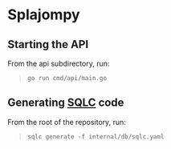 # Splajompy

## Starting the API

From the api subdirectory, run:

> `go run cmd/api/main.go`

## Generating [SQLC](https://docs.sqlc.dev/en/stable/tutorials/getting-started-postgresql.html) code

From the root of the repository, run:

> `sqlc generate -f internal/db/sqlc.yaml`
